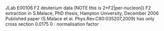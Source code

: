 JLab E00106 F2 deuterium data (NOTE this is 2*F2|per-nucleon])
F2 extraction in S.Malace, PhD thesis, Hampton University, December 2006
Published paper (S.Malace et al. Phys.Rev.C80:035207,2009) has only cross section
0.0175  0  : normalisation factor
